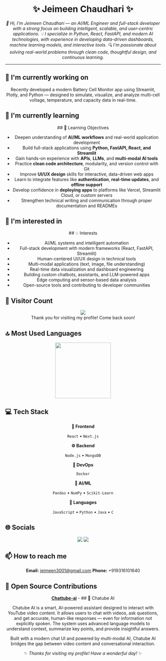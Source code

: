 <div align="center">

# ✨ Jeimeen Chaudhari ✨

<p><em>👋 Hi, I'm Jeimeen Chaudhari — an AI/ML Engineer and full-stack developer with a strong focus on building intelligent, scalable, and user-centric applications.
💡 I specialize in Python, React, FastAPI, and modern AI technologies, with experience in developing data-driven dashboards, machine learning models, and interactive tools.
🔍 I'm passionate about solving real-world problems through clean code, thoughtful design, and continuous learning.
</em></p>

<hr>

</div>

## 🔭 I'm currently working on

<div align="center"><p> Recently developed a modern Battery Cell Monitor app using Streamlit, Plotly, and Python — designed to simulate, visualize, and analyze multi-cell voltage, temperature, and capacity data in real-time.</p></div>

## 🌱 I'm currently learning

<div align="center"><p>## 🎯 Learning Objectives

- Deepen understanding of **AI/ML workflows** and real-world application development
- Build full-stack applications using **Python, FastAPI, React, and Streamlit**
- Gain hands-on experience with **APIs**, **LLMs**, and **multi-modal AI tools**
- Practice **clean code architecture**, modularity, and version control with Git
- Improve **UI/UX design** skills for interactive, data-driven web apps
- Learn to integrate features like **authentication**, **real-time updates**, and **offline support**
- Develop confidence in **deploying apps** to platforms like Vercel, Streamlit Cloud, or custom servers
- Strengthen technical writing and communication through proper documentation and READMEs
</p></div>

## 👀 I'm interested in

<div align="center"><p>## 💡 Interests

- AI/ML systems and intelligent automation
- Full-stack development with modern frameworks (React, FastAPI, Streamlit)
- Human-centered UI/UX design in technical tools
- Multi-modal applications (text, image, file understanding)
- Real-time data visualization and dashboard engineering
- Building custom chatbots, assistants, and LLM-powered apps
- Edge computing and sensor-based data analysis
- Open-source tools and contributing to developer communities
</p></div>

## 👀 Visitor Count

<!-- ⚠️ Important: Replace 'JeimeenChaudhari' with your actual GitHub username in the URL below -->
<p align="center">
  <img src="https://profile-counter.glitch.me/JeimeenChaudhari/count.svg" />
  <br>Thank you for visiting my profile! Come back soon!
</p>

## 🔝 Most Used Languages

<!-- ⚠️ Important: Replace 'JeimeenChaudhari' with your actual GitHub username in the URL below -->
<div align="center">
  <img height="180em" src="https://github-readme-stats.vercel.app/api/top-langs/?username=JeimeenChaudhari&layout=compact&langs_count=10&theme=buefy"/>
</div>

## 💻 Tech Stack

<div align="center">

**🎨 Frontend**

`React` • `Next.js`

**⚙️ Backend**

`Node.js` • `MongoDB`

**🚀 DevOps**

`Docker`

**🧠 AI/ML**

`Pandas` • `NumPy` • `Scikit-Learn`

**💬 Languages**

`JavaScript` • `Python` • `Java` • `C`

</div>

## 🌐 Socials

<div align="center">

<a href="https://github.com/JeimeenChaudhari"><img src="https://img.shields.io/badge/github-%23121011.svg?style=for-the-badge&logo=github&logoColor=white"></a> <a href="https://www.linkedin.com/in/jeimeen-chaudhari-3a680028b/"><img src="https://img.shields.io/badge/linkedin-%230077B5.svg?style=for-the-badge&logo=linkedin&logoColor=white"></a> 

</div>

## 📫 How to reach me

<div align="center">

**Email:** jeimeen3001@gmail.com
**Phone:** +919316101640

</div>

## 🚀 Open Source Contributions

<div align="center">

**[Chattube-ai](https://chattube-ai.vercel.app/)** - ## 🧠 Chatube AI

Chatube AI is a smart, AI-powered assistant designed to interact with YouTube video content. It allows users to chat with videos, ask questions, and get accurate, human-like responses — even for information not explicitly spoken. The system uses advanced language models to understand context, summarize key points, and provide insightful answers.

Built with a modern chat UI and powered by multi-modal AI, Chatube AI bridges the gap between video content and conversational interaction.


</div>

<div align="center">

✨ *Thanks for visiting my profile! Have a wonderful day!* ✨

</div>

